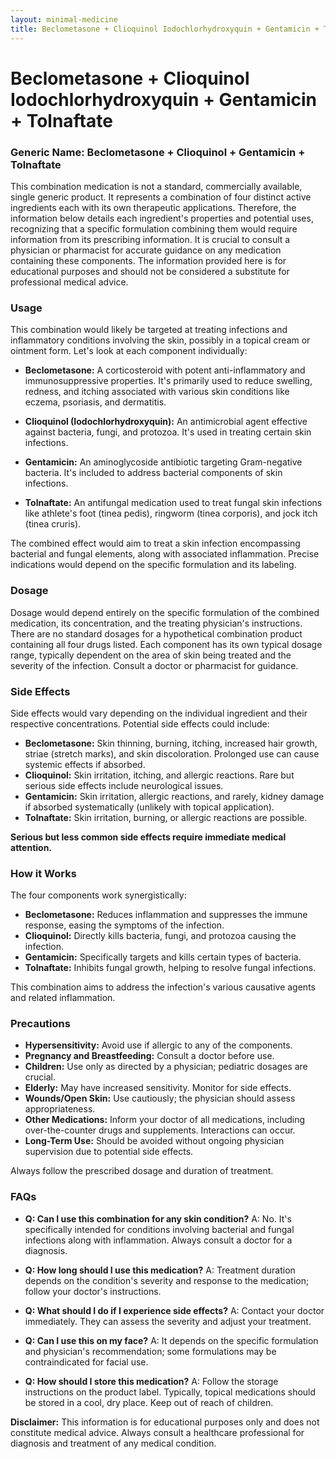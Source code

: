 ```yaml
---
layout: minimal-medicine
title: Beclometasone + Clioquinol Iodochlorhydroxyquin + Gentamicin + Tolnaftate
---
```


# Beclometasone + Clioquinol Iodochlorhydroxyquin + Gentamicin + Tolnaftate
### Generic Name: Beclometasone + Clioquinol + Gentamicin + Tolnaftate

This combination medication is not a standard, commercially available, single generic product.  It represents a combination of four distinct active ingredients each with its own therapeutic applications.  Therefore, the information below details each ingredient's properties and potential uses, recognizing that a specific formulation combining them would require information from its prescribing information.  It is crucial to consult a physician or pharmacist for accurate guidance on any medication containing these components.  The information provided here is for educational purposes and should not be considered a substitute for professional medical advice.


### Usage

This combination would likely be targeted at treating infections and inflammatory conditions involving the skin, possibly in a topical cream or ointment form.  Let's look at each component individually:

* **Beclometasone:** A corticosteroid with potent anti-inflammatory and immunosuppressive properties. It's primarily used to reduce swelling, redness, and itching associated with various skin conditions like eczema, psoriasis, and dermatitis.

* **Clioquinol (Iodochlorhydroxyquin):** An antimicrobial agent effective against bacteria, fungi, and protozoa.  It's used in treating certain skin infections.

* **Gentamicin:** An aminoglycoside antibiotic targeting Gram-negative bacteria.  It's included to address bacterial components of skin infections.

* **Tolnaftate:** An antifungal medication used to treat fungal skin infections like athlete's foot (tinea pedis), ringworm (tinea corporis), and jock itch (tinea cruris).


The combined effect would aim to treat a skin infection encompassing bacterial and fungal elements, along with associated inflammation.  Precise indications would depend on the specific formulation and its labeling.


### Dosage

Dosage would depend entirely on the specific formulation of the combined medication, its concentration, and the treating physician's instructions.  There are no standard dosages for a hypothetical combination product containing all four drugs listed. Each component has its own typical dosage range, typically dependent on the area of skin being treated and the severity of the infection.   Consult a doctor or pharmacist for guidance.


### Side Effects

Side effects would vary depending on the individual ingredient and their respective concentrations. Potential side effects could include:

* **Beclometasone:** Skin thinning, burning, itching, increased hair growth, striae (stretch marks), and skin discoloration.  Prolonged use can cause systemic effects if absorbed.
* **Clioquinol:** Skin irritation, itching, and allergic reactions.  Rare but serious side effects include neurological issues.
* **Gentamicin:** Skin irritation, allergic reactions, and rarely, kidney damage if absorbed systematically (unlikely with topical application).
* **Tolnaftate:**  Skin irritation, burning, or allergic reactions are possible.

**Serious but less common side effects require immediate medical attention.**


### How it Works

The four components work synergistically:

* **Beclometasone:** Reduces inflammation and suppresses the immune response, easing the symptoms of the infection.
* **Clioquinol:**  Directly kills bacteria, fungi, and protozoa causing the infection.
* **Gentamicin:**  Specifically targets and kills certain types of bacteria.
* **Tolnaftate:**  Inhibits fungal growth, helping to resolve fungal infections.

This combination aims to address the infection's various causative agents and related inflammation.


### Precautions

* **Hypersensitivity:** Avoid use if allergic to any of the components.
* **Pregnancy and Breastfeeding:** Consult a doctor before use.
* **Children:** Use only as directed by a physician; pediatric dosages are crucial.
* **Elderly:** May have increased sensitivity.  Monitor for side effects.
* **Wounds/Open Skin:**  Use cautiously; the physician should assess appropriateness.
* **Other Medications:**  Inform your doctor of all medications, including over-the-counter drugs and supplements.  Interactions can occur.
* **Long-Term Use:** Should be avoided without ongoing physician supervision due to potential side effects.

Always follow the prescribed dosage and duration of treatment.


### FAQs

* **Q: Can I use this combination for any skin condition?** A: No. It's specifically intended for conditions involving bacterial and fungal infections along with inflammation. Always consult a doctor for a diagnosis.

* **Q: How long should I use this medication?** A: Treatment duration depends on the condition's severity and response to the medication;  follow your doctor's instructions.

* **Q: What should I do if I experience side effects?** A: Contact your doctor immediately.  They can assess the severity and adjust your treatment.

* **Q: Can I use this on my face?** A:  It depends on the specific formulation and physician's recommendation; some formulations may be contraindicated for facial use.

* **Q: How should I store this medication?** A:  Follow the storage instructions on the product label.  Typically, topical medications should be stored in a cool, dry place.  Keep out of reach of children.


**Disclaimer:** This information is for educational purposes only and does not constitute medical advice. Always consult a healthcare professional for diagnosis and treatment of any medical condition.
